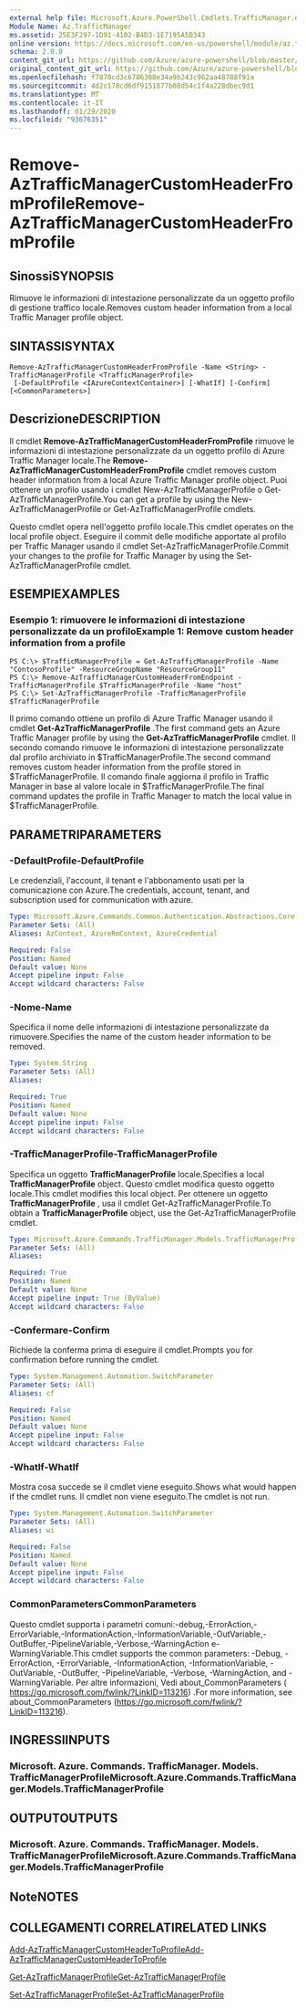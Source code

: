 ```yaml
---
external help file: Microsoft.Azure.PowerShell.Cmdlets.TrafficManager.dll-Help.xml
Module Name: Az.TrafficManager
ms.assetid: 25E3F297-1D91-4102-B4D3-1E7195A5D343
online version: https://docs.microsoft.com/en-us/powershell/module/az.trafficmanager/remove-aztrafficmanagercustomheaderfromprofile
schema: 2.0.0
content_git_url: https://github.com/Azure/azure-powershell/blob/master/src/TrafficManager/TrafficManager/help/Remove-AzTrafficManagerCustomHeaderFromProfile.md
original_content_git_url: https://github.com/Azure/azure-powershell/blob/master/src/TrafficManager/TrafficManager/help/Remove-AzTrafficManagerCustomHeaderFromProfile.md
ms.openlocfilehash: f7870cd3c6786388e34a9b243c962aa48788f91a
ms.sourcegitcommit: 4d2c178cd6df9151877b08d54c1f4a228dbec9d1
ms.translationtype: MT
ms.contentlocale: it-IT
ms.lasthandoff: 01/29/2020
ms.locfileid: "93676351"
---
```

# <span data-ttu-id="103aa-101">Remove-AzTrafficManagerCustomHeaderFromProfile</span><span class="sxs-lookup"><span data-stu-id="103aa-101">Remove-AzTrafficManagerCustomHeaderFromProfile</span></span>

## <span data-ttu-id="103aa-102">Sinossi</span><span class="sxs-lookup"><span data-stu-id="103aa-102">SYNOPSIS</span></span>
<span data-ttu-id="103aa-103">Rimuove le informazioni di intestazione personalizzate da un oggetto profilo di gestione traffico locale.</span><span class="sxs-lookup"><span data-stu-id="103aa-103">Removes custom header information from a local Traffic Manager profile object.</span></span>

## <span data-ttu-id="103aa-104">SINTASSI</span><span class="sxs-lookup"><span data-stu-id="103aa-104">SYNTAX</span></span>

```
Remove-AzTrafficManagerCustomHeaderFromProfile -Name <String> -TrafficManagerProfile <TrafficManagerProfile>
 [-DefaultProfile <IAzureContextContainer>] [-WhatIf] [-Confirm] [<CommonParameters>]
```

## <span data-ttu-id="103aa-105">Descrizione</span><span class="sxs-lookup"><span data-stu-id="103aa-105">DESCRIPTION</span></span>
<span data-ttu-id="103aa-106">Il cmdlet **Remove-AzTrafficManagerCustomHeaderFromProfile** rimuove le informazioni di intestazione personalizzate da un oggetto profilo di Azure Traffic Manager locale.</span><span class="sxs-lookup"><span data-stu-id="103aa-106">The **Remove-AzTrafficManagerCustomHeaderFromProfile** cmdlet removes custom header information from a local Azure Traffic Manager profile object.</span></span>
<span data-ttu-id="103aa-107">Puoi ottenere un profilo usando i cmdlet New-AzTrafficManagerProfile o Get-AzTrafficManagerProfile.</span><span class="sxs-lookup"><span data-stu-id="103aa-107">You can get a profile by using the New-AzTrafficManagerProfile or Get-AzTrafficManagerProfile cmdlets.</span></span>

<span data-ttu-id="103aa-108">Questo cmdlet opera nell'oggetto profilo locale.</span><span class="sxs-lookup"><span data-stu-id="103aa-108">This cmdlet operates on the local profile object.</span></span>
<span data-ttu-id="103aa-109">Eseguire il commit delle modifiche apportate al profilo per Traffic Manager usando il cmdlet Set-AzTrafficManagerProfile.</span><span class="sxs-lookup"><span data-stu-id="103aa-109">Commit your changes to the profile for Traffic Manager by using the Set-AzTrafficManagerProfile cmdlet.</span></span>

## <span data-ttu-id="103aa-110">ESEMPI</span><span class="sxs-lookup"><span data-stu-id="103aa-110">EXAMPLES</span></span>

### <span data-ttu-id="103aa-111">Esempio 1: rimuovere le informazioni di intestazione personalizzate da un profilo</span><span class="sxs-lookup"><span data-stu-id="103aa-111">Example 1: Remove custom header information from a profile</span></span>
```
PS C:\> $TrafficManagerProfile = Get-AzTrafficManagerProfile -Name "ContosoProfile" -ResourceGroupName "ResourceGroup11"
PS C:\> Remove-AzTrafficManagerCustomHeaderFromEndpoint -TrafficManagerProfile $TrafficManagerProfile -Name "host"
PS C:\> Set-AzTrafficManagerProfile -TrafficManagerProfile $TrafficManagerProfile
```

<span data-ttu-id="103aa-112">Il primo comando ottiene un profilo di Azure Traffic Manager usando il cmdlet **Get-AzTrafficManagerProfile** .</span><span class="sxs-lookup"><span data-stu-id="103aa-112">The first command gets an Azure Traffic Manager profile by using the **Get-AzTrafficManagerProfile** cmdlet.</span></span>
<span data-ttu-id="103aa-113">Il secondo comando rimuove le informazioni di intestazione personalizzate dal profilo archiviato in $TrafficManagerProfile.</span><span class="sxs-lookup"><span data-stu-id="103aa-113">The second command removes custom header information from the profile stored in $TrafficManagerProfile.</span></span>
<span data-ttu-id="103aa-114">Il comando finale aggiorna il profilo in Traffic Manager in base al valore locale in $TrafficManagerProfile.</span><span class="sxs-lookup"><span data-stu-id="103aa-114">The final command updates the profile in Traffic Manager to match the local value in $TrafficManagerProfile.</span></span>

## <span data-ttu-id="103aa-115">PARAMETRI</span><span class="sxs-lookup"><span data-stu-id="103aa-115">PARAMETERS</span></span>

### <span data-ttu-id="103aa-116">-DefaultProfile</span><span class="sxs-lookup"><span data-stu-id="103aa-116">-DefaultProfile</span></span>
<span data-ttu-id="103aa-117">Le credenziali, l'account, il tenant e l'abbonamento usati per la comunicazione con Azure.</span><span class="sxs-lookup"><span data-stu-id="103aa-117">The credentials, account, tenant, and subscription used for communication with azure.</span></span>

```yaml
Type: Microsoft.Azure.Commands.Common.Authentication.Abstractions.Core.IAzureContextContainer
Parameter Sets: (All)
Aliases: AzContext, AzureRmContext, AzureCredential

Required: False
Position: Named
Default value: None
Accept pipeline input: False
Accept wildcard characters: False
```

### <span data-ttu-id="103aa-118">-Nome</span><span class="sxs-lookup"><span data-stu-id="103aa-118">-Name</span></span>
<span data-ttu-id="103aa-119">Specifica il nome delle informazioni di intestazione personalizzate da rimuovere.</span><span class="sxs-lookup"><span data-stu-id="103aa-119">Specifies the name of the custom header information to be removed.</span></span>

```yaml
Type: System.String
Parameter Sets: (All)
Aliases:

Required: True
Position: Named
Default value: None
Accept pipeline input: False
Accept wildcard characters: False
```

### <span data-ttu-id="103aa-120">-TrafficManagerProfile</span><span class="sxs-lookup"><span data-stu-id="103aa-120">-TrafficManagerProfile</span></span>
<span data-ttu-id="103aa-121">Specifica un oggetto **TrafficManagerProfile** locale.</span><span class="sxs-lookup"><span data-stu-id="103aa-121">Specifies a local **TrafficManagerProfile** object.</span></span>
<span data-ttu-id="103aa-122">Questo cmdlet modifica questo oggetto locale.</span><span class="sxs-lookup"><span data-stu-id="103aa-122">This cmdlet modifies this local object.</span></span>
<span data-ttu-id="103aa-123">Per ottenere un oggetto **TrafficManagerProfile** , usa il cmdlet Get-AzTrafficManagerProfile.</span><span class="sxs-lookup"><span data-stu-id="103aa-123">To obtain a **TrafficManagerProfile** object, use the Get-AzTrafficManagerProfile cmdlet.</span></span>

```yaml
Type: Microsoft.Azure.Commands.TrafficManager.Models.TrafficManagerProfile
Parameter Sets: (All)
Aliases:

Required: True
Position: Named
Default value: None
Accept pipeline input: True (ByValue)
Accept wildcard characters: False
```

### <span data-ttu-id="103aa-124">-Confermare</span><span class="sxs-lookup"><span data-stu-id="103aa-124">-Confirm</span></span>
<span data-ttu-id="103aa-125">Richiede la conferma prima di eseguire il cmdlet.</span><span class="sxs-lookup"><span data-stu-id="103aa-125">Prompts you for confirmation before running the cmdlet.</span></span>

```yaml
Type: System.Management.Automation.SwitchParameter
Parameter Sets: (All)
Aliases: cf

Required: False
Position: Named
Default value: None
Accept pipeline input: False
Accept wildcard characters: False
```

### <span data-ttu-id="103aa-126">-WhatIf</span><span class="sxs-lookup"><span data-stu-id="103aa-126">-WhatIf</span></span>
<span data-ttu-id="103aa-127">Mostra cosa succede se il cmdlet viene eseguito.</span><span class="sxs-lookup"><span data-stu-id="103aa-127">Shows what would happen if the cmdlet runs.</span></span> <span data-ttu-id="103aa-128">Il cmdlet non viene eseguito.</span><span class="sxs-lookup"><span data-stu-id="103aa-128">The cmdlet is not run.</span></span>

```yaml
Type: System.Management.Automation.SwitchParameter
Parameter Sets: (All)
Aliases: wi

Required: False
Position: Named
Default value: None
Accept pipeline input: False
Accept wildcard characters: False
```

### <span data-ttu-id="103aa-129">CommonParameters</span><span class="sxs-lookup"><span data-stu-id="103aa-129">CommonParameters</span></span>
<span data-ttu-id="103aa-130">Questo cmdlet supporta i parametri comuni:-debug,-ErrorAction,-ErrorVariable,-InformationAction,-InformationVariable,-OutVariable,-OutBuffer,-PipelineVariable,-Verbose,-WarningAction e-WarningVariable.</span><span class="sxs-lookup"><span data-stu-id="103aa-130">This cmdlet supports the common parameters: -Debug, -ErrorAction, -ErrorVariable, -InformationAction, -InformationVariable, -OutVariable, -OutBuffer, -PipelineVariable, -Verbose, -WarningAction, and -WarningVariable.</span></span> <span data-ttu-id="103aa-131">Per altre informazioni, Vedi about_CommonParameters ( https://go.microsoft.com/fwlink/?LinkID=113216) .</span><span class="sxs-lookup"><span data-stu-id="103aa-131">For more information, see about_CommonParameters (https://go.microsoft.com/fwlink/?LinkID=113216).</span></span>

## <span data-ttu-id="103aa-132">INGRESSI</span><span class="sxs-lookup"><span data-stu-id="103aa-132">INPUTS</span></span>

### <span data-ttu-id="103aa-133">Microsoft. Azure. Commands. TrafficManager. Models. TrafficManagerProfile</span><span class="sxs-lookup"><span data-stu-id="103aa-133">Microsoft.Azure.Commands.TrafficManager.Models.TrafficManagerProfile</span></span>

## <span data-ttu-id="103aa-134">OUTPUT</span><span class="sxs-lookup"><span data-stu-id="103aa-134">OUTPUTS</span></span>

### <span data-ttu-id="103aa-135">Microsoft. Azure. Commands. TrafficManager. Models. TrafficManagerProfile</span><span class="sxs-lookup"><span data-stu-id="103aa-135">Microsoft.Azure.Commands.TrafficManager.Models.TrafficManagerProfile</span></span>

## <span data-ttu-id="103aa-136">Note</span><span class="sxs-lookup"><span data-stu-id="103aa-136">NOTES</span></span>

## <span data-ttu-id="103aa-137">COLLEGAMENTI CORRELATI</span><span class="sxs-lookup"><span data-stu-id="103aa-137">RELATED LINKS</span></span>

[<span data-ttu-id="103aa-138">Add-AzTrafficManagerCustomHeaderToProfile</span><span class="sxs-lookup"><span data-stu-id="103aa-138">Add-AzTrafficManagerCustomHeaderToProfile</span></span>](./Add-AzTrafficManagerCustomHeaderToProfile.md)

[<span data-ttu-id="103aa-139">Get-AzTrafficManagerProfile</span><span class="sxs-lookup"><span data-stu-id="103aa-139">Get-AzTrafficManagerProfile</span></span>](./Get-AzTrafficManagerProfile.md)

[<span data-ttu-id="103aa-140">Set-AzTrafficManagerProfile</span><span class="sxs-lookup"><span data-stu-id="103aa-140">Set-AzTrafficManagerProfile</span></span>](./Set-AzTrafficManagerProfile.md)
